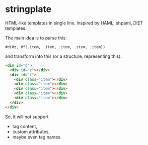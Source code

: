 # stringplate

HTML-like templates in single line.
Inspired by HAML, shpaml, DIET templates.

The main idea is to parse this:

```
#d(#z, #f(.item, .item, .item, .item, .item))
```

and transform into this (or a structure, representing this):

```html
<div id="d">
  <div id="z"></div>
  <div id="f">
    <div class="item"></div>
    <div class="item"></div>
    <div class="item"></div>
    <div class="item"></div>
    <div class="item"></div>
  </div>
</div>
```

So, it will not support

* tag content,
* custom attributes,
* maybe even tag names.

